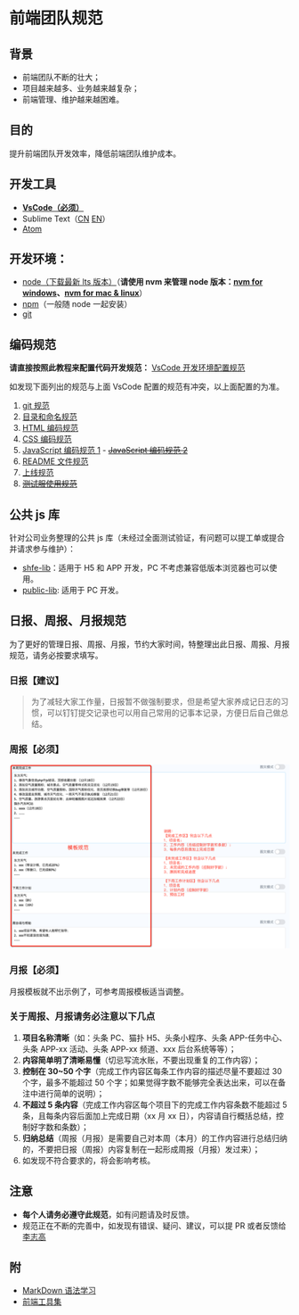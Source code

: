 # 前端团队规范

## 背景

- 前端团队不断的壮大；
- 项目越来越多、业务越来越复杂；
- 前端管理、维护越来越困难。

## 目的

提升前端团队开发效率，降低前端团队维护成本。

## 开发工具

- **[VsCode（必须）](https://code.visualstudio.com/)**
- Sublime Text（[CN](http://www.sublimetextcn.com/) [EN](https://www.sublimetext.com/)）
- [Atom](https://atom.io/)

## 开发环境：

- [node（下载最新 lts 版本）](https://nodejs.org/en/)（**请使用 nvm 来管理 node 版本：[nvm for windows](https://github.com/coreybutler/nvm-windows#node-version-manager-nvm-for-windows)、[nvm for mac & linux](https://github.com/creationix/nvm)**）
- [npm](https://github.com/npm/cli)（一般随 node 一起安装）
- [git](https://git-scm.com/)

## 编码规范

**请直接按照此教程来配置代码开发规范：** [VsCode 开发环境配置规范](./vscode_eslint_prettier.md)

如发现下面列出的规范与上面 VsCode 配置的规范有冲突，以上面配置的为准。

1. [git 规范](./git.md)
2. [目录和命名规范](./dir.md)
3. [HTML 编码规范](./html.md)
4. [CSS 编码规范](./css.md)
5. [JavaScript 编码规范 1](./javascript.md) - ~~[JavaScript 编码规范 2](./js.md)~~
6. [README 文件规范](./project_readme.md)
7. [上线规范](./online.md)
8. ~~[测试服使用规范](./server.md)~~

## 公共 js 库

针对公司业务整理的公共 js 库（未经过全面测试验证，有问题可以提工单或提合并请求参与维护）：

- [shfe-lib](http://codeio.dftoutiao.com/RESEARCH/shfe-lib/src/master/README.md)：适用于 H5 和 APP 开发，PC 不考虑兼容低版本浏览器也可以使用。
- [public-lib](http://codeio.dftoutiao.com/DFTTPC/public-lib/src/master/README.md): 适用于 PC 开发。

## 日报、周报、月报规范

为了更好的管理日报、周报、月报，节约大家时间，特整理出此日报、周报、月报规范，请务必按要求填写。

### 日报【建议】

> 为了减轻大家工作量，日报暂不做强制要求，但是希望大家养成记日志的习惯，可以钉钉提交记录也可以用自己常用的记事本记录，方便日后自己做总结。

### 周报【必须】

![周报模板](./img/weekly2.png)

### 月报【必须】

月报模板就不出示例了，可参考周报模板适当调整。

### 关于周报、月报请务必注意以下几点

1. **项目名称清晰**（如：头条 PC、猫扑 H5、头条小程序、头条 APP-任务中心、头条 APP-xx 活动、头条 APP-xx 频道、xxx 后台系统等等）；
2. **内容简单明了清晰易懂**（切忌写流水账，不要出现重复的工作内容）；
3. **控制在 30~50 个字**（完成工作内容区每条工作内容的描述尽量不要超过 30 个字，最多不能超过 50 个字；如果觉得字数不能够完全表达出来，可以在备注中进行简单的说明）；
4. **不超过 5 条内容**（完成工作内容区每个项目下的完成工作内容条数不能超过 5 条，且每条内容后面加上完成日期（xx 月 xx 日），内容请自行概括总结，控制好字数和条数）；
5. **归纳总结**（周报（月报）是需要自己对本周（本月）的工作内容进行总结归纳的，不要把日报（周报）内容复制在一起形成周报（月报）发过来）；
6. 如发现不符合要求的，将会影响考核。

## 注意

- **每个人请务必遵守此规范**，如有问题请及时反馈。
- 规范正在不断的完善中，如发现有错误、疑问、建议，可以提 PR 或者反馈给[李志高](mailto:lizhigao@021.com)

## 附

- [MarkDown 语法学习](./markdown.md)
- [前端工具集](./tools.md)
